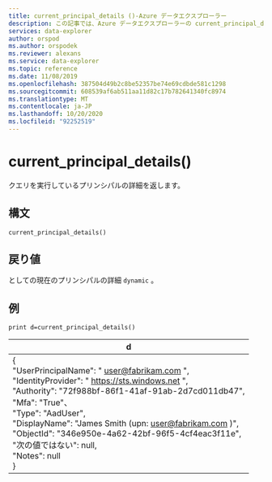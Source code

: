 ```yaml
---
title: current_principal_details ()-Azure データエクスプローラー
description: この記事では、Azure データエクスプローラーの current_principal_details () について説明します。
services: data-explorer
author: orspod
ms.author: orspodek
ms.reviewer: alexans
ms.service: data-explorer
ms.topic: reference
ms.date: 11/08/2019
ms.openlocfilehash: 387504d49b2c8be52357be74e69cdbde581c1298
ms.sourcegitcommit: 608539af6ab511aa11d82c17b782641340fc8974
ms.translationtype: MT
ms.contentlocale: ja-JP
ms.lasthandoff: 10/20/2020
ms.locfileid: "92252519"
---
```

# <a name="current_principal_details"></a>current_principal_details()

クエリを実行しているプリンシパルの詳細を返します。

## <a name="syntax"></a>構文

`current_principal_details()`

## <a name="returns"></a>戻り値

としての現在のプリンシパルの詳細 `dynamic` 。

## <a name="example"></a>例

<!-- csl: https://help.kusto.windows.net/Samples -->
```kusto
print d=current_principal_details()
```

|d|
|---|
|{<br>  "UserPrincipalName": " user@fabrikam.com ",<br>  "IdentityProvider": " https://sts.windows.net ",<br>  "Authority": "72f988bf-86f1-41af-91ab-2d7cd011db47",<br>  "Mfa": "True"、<br>  "Type": "AadUser",<br>  "DisplayName": "James Smith (upn: user@fabrikam.com )",<br>  "ObjectId": "346e950e-4a62-42bf-96f5-4cf4eac3f11e",<br>  "次の値ではない": null,<br>  "Notes": null<br>}|
